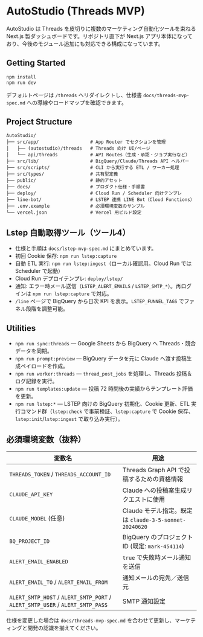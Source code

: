 # AutoStudio (Threads MVP)

AutoStudio は Threads を皮切りに複数のマーケティング自動化ツールを束ねる Next.js 製ダッシュボードです。リポジトリ直下が Next.js アプリ本体になっており、今後のモジュール追加にも対応できる構成になっています。

## Getting Started

```bash
npm install
npm run dev
```

デフォルトページは `/threads` へリダイレクトし、仕様書 `docs/threads-mvp-spec.md` への導線やロードマップを確認できます。

## Project Structure

```
AutoStudio/
├── src/app/                   # App Router でセクションを管理
│   ├── (autostudio)/threads   # Threads 向け UI/ページ
│   └── api/threads            # API Routes（生成・承認・ジョブ実行など）
├── src/lib/                   # BigQuery/Claude/Threads API ヘルパー
├── src/scripts/               # CLI から実行する ETL / ワーカー処理
├── src/types/                 # 共有型定義
├── public/                    # 静的アセット
├── docs/                      # プロダクト仕様・手順書
├── deploy/                    # Cloud Run / Scheduler 向けテンプレ
├── line-bot/                  # LSTEP 連携 LINE Bot（Cloud Functions）
├── .env.example               # 必須環境変数のサンプル
└── vercel.json                # Vercel 用ビルド設定
```

## Lstep 自動取得ツール（ツール4）

- 仕様と手順は `docs/lstep-mvp-spec.md` にまとめています。
- 初回 Cookie 保存: `npm run lstep:capture`
- 自動 ETL 実行: `npm run lstep:ingest`（ローカル確認用。Cloud Run では Scheduler で起動）
- Cloud Run デプロイテンプレ: `deploy/lstep/`
- 通知: エラー時メール送信（`LSTEP_ALERT_EMAILS` / `LSTEP_SMTP_*`）。再ログインは `npm run lstep:capture` で対応。
- `/line` ページで BigQuery から日次 KPI を表示。`LSTEP_FUNNEL_TAGS` でファネル段階を調整可能。

## Utilities

- `npm run sync:threads` — Google Sheets から BigQuery へ Threads・競合データを同期。
- `npm run prompt:preview` — BigQuery データを元に Claude へ渡す投稿生成ペイロードを作成。
- `npm run worker:threads` — `thread_post_jobs` を処理し、Threads 投稿＆ログ記録を実行。
- `npm run templates:update` — 投稿 72 時間後の実績からテンプレート評価を更新。
- `npm run lstep:*` — LSTEP 向けの BigQuery 初期化、Cookie 更新、ETL 実行コマンド群（`lstep:check` で事前検証、`lstep:capture` で Cookie 保存、`lstep:init`/`lstep:ingest` で取り込み実行）。

## 必須環境変数（抜粋）

| 変数名 | 用途 |
| --- | --- |
| `THREADS_TOKEN` / `THREADS_ACCOUNT_ID` | Threads Graph API で投稿するための資格情報 |
| `CLAUDE_API_KEY` | Claude への投稿案生成リクエストに使用 |
| `CLAUDE_MODEL` (任意) | Claude モデル指定。既定は `claude-3-5-sonnet-20240620` |
| `BQ_PROJECT_ID` | BigQuery のプロジェクト ID (既定: `mark-454114`) |
| `ALERT_EMAIL_ENABLED` | `true` で失敗時メール通知を送信 |
| `ALERT_EMAIL_TO` / `ALERT_EMAIL_FROM` | 通知メールの宛先／送信元 |
| `ALERT_SMTP_HOST` / `ALERT_SMTP_PORT` / `ALERT_SMTP_USER` / `ALERT_SMTP_PASS` | SMTP 通知設定 |

仕様を変更した場合は `docs/threads-mvp-spec.md` を合わせて更新し、マーケティングと開発の認識を揃えてください。
